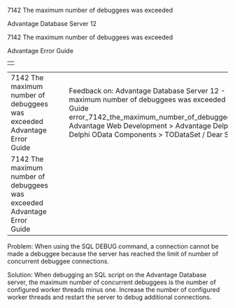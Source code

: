 7142 The maximum number of debuggees was exceeded




Advantage Database Server 12  

7142 The maximum number of debuggees was exceeded

Advantage Error Guide

|  |
| --- |
|  |

|  |  |  |  |  |
| --- | --- | --- | --- | --- |
| 7142 The maximum number of debuggees was exceeded  Advantage Error Guide |  |  | Feedback on: Advantage Database Server 12 - 7142 The maximum number of debuggees was exceeded Advantage Error Guide error\_7142\_the\_maximum\_number\_of\_debuggees\_was\_exceeded Advantage Web Development > Advantage Delphi OData Client > Delphi OData Components > TODataSet / Dear Support Staff, |  |
| 7142 The maximum number of debuggees was exceeded  Advantage Error Guide |  |  |  |  |

Problem: When using the SQL DEBUG command, a connection cannot be made a debuggee because the server has reached the limit of number of concurrent debuggee connections.

Solution: When debugging an SQL script on the Advantage Database server, the maximum number of concurrent debuggees is the number of configured worker threads minus one. Increase the number of configured worker threads and restart the server to debug additional connections.